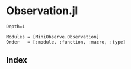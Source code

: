 # Observation.jl 

```@contents
Depth=1
```

```@autodocs
Modules = [MiniObserve.Observation]
Order   = [:module, :function, :macro, :type]
```


## Index

```@index
```
